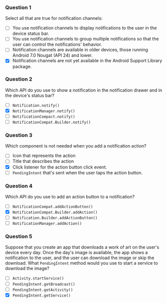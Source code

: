 ### Question 1
Select all that are true for notification channels:
- [ ] You use notification channels to display notifications to the user in the device status bar.
- [ ] You use notification channels to group multiple notifications so that the user can control the notifications' behavior.
- [ ] Notification channels are available in older devices, those running Android 7.0 Nougat (API 24) and lower.
- [x] Notification channels are not yet available in the Android Support Library package.

### Question 2
Which API do you use to show a notification in the notification drawer and in the device's status bar?
- [ ] `Notification.notify()`
- [x] `NotificationManager.notify()`
- [ ] `NotificationCompact.notify()`
- [ ] `NotificationCompat.Builder.notify()`

### Question 3
Which component is not needed when you add a notification action?
- [ ] Icon that represents the action
- [ ] Title that describes the action
- [x] Click listener for the action button click event.
- [ ] `PendingIntent` that's sent when the user taps the action button.

### Question 4
Which API do you use to add an action button to a notification?
- [ ] `NotificationCompat.addActionButton()`
- [x] `NotificationCompat.Builder.addAction()`
- [ ] `Notification.Builder.addActionButton()`
- [ ] `NotificationManager.addAction()`

### Question 5
Suppose that you create an app that downloads a work of art on the user's device every day. Once the day's image is available, the app shows a notification to the user, and the user can download the image or skip the download. What `PendingIntent` method would you use to start a service to download the image?
- [ ] `Activity.startService()`
- [ ] `PendingIntent.getBroadcast()`
- [ ] `PendingIntent.getActivity()`
- [x] `PendingIntent.getService()`
